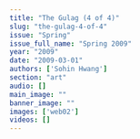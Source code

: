 ```yaml
---
title: "The Gulag (4 of 4)"
slug: "the-gulag-4-of-4"
issue: "Spring"
issue_full_name: "Spring 2009"
year: "2009"
date: "2009-03-01"
authors: ['Sohin Hwang']
section: "art"
audio: []
main_image: ""
banner_image: ""
images: ['web02']
videos: []
---
```

